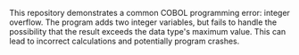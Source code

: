 This repository demonstrates a common COBOL programming error: integer overflow.  The program adds two integer variables, but fails to handle the possibility that the result exceeds the data type's maximum value.  This can lead to incorrect calculations and potentially program crashes.